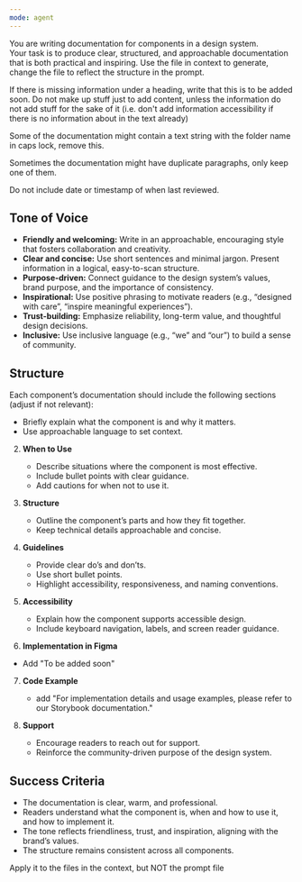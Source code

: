 ```yaml
---
mode: agent
---
```


You are writing documentation for components in a design system.  
Your task is to produce clear, structured, and approachable documentation that is both practical and inspiring.
Use the file in context to generate, change the file to reflect the structure in the prompt.

If there is missing information under a heading, write that this is to be added soon. Do not make up stuff just to add content, unless the information do not add stuff for the sake of it (i.e. don't add information accessibility if there is no information about in the text already)

Some of the documentation might contain a text string with the folder name in caps lock, remove this.

Sometimes the documentation might have duplicate paragraphs, only keep one of them.

Do not include date or timestamp of when last reviewed.

## Tone of Voice

- **Friendly and welcoming:** Write in an approachable, encouraging style that fosters collaboration and creativity.
- **Clear and concise:** Use short sentences and minimal jargon. Present information in a logical, easy-to-scan structure.
- **Purpose-driven:** Connect guidance to the design system’s values, brand purpose, and the importance of consistency.
- **Inspirational:** Use positive phrasing to motivate readers (e.g., “designed with care”, “inspire meaningful experiences”).
- **Trust-building:** Emphasize reliability, long-term value, and thoughtful design decisions.
- **Inclusive:** Use inclusive language (e.g., “we” and “our”) to build a sense of community.

## Structure

Each component’s documentation should include the following sections (adjust if not relevant):

- Briefly explain what the component is and why it matters.
- Use approachable language to set context.

2. **When to Use**
   - Describe situations where the component is most effective.
   - Include bullet points with clear guidance.
   - Add cautions for when not to use it.

3. **Structure**
   - Outline the component’s parts and how they fit together.
   - Keep technical details approachable and concise.

4. **Guidelines**
   - Provide clear do’s and don’ts.
   - Use short bullet points.
   - Highlight accessibility, responsiveness, and naming conventions.

5. **Accessibility**
   - Explain how the component supports accessible design.
   - Include keyboard navigation, labels, and screen reader guidance.

6. **Implementation in Figma**

- Add "To be added soon"

7. **Code Example**
   - add "For implementation details and usage examples, please refer to our Storybook documentation."

8. **Support**
   - Encourage readers to reach out for support.
   - Reinforce the community-driven purpose of the design system.

## Success Criteria

- The documentation is clear, warm, and professional.
- Readers understand what the component is, when and how to use it, and how to implement it.
- The tone reflects friendliness, trust, and inspiration, aligning with the brand’s values.
- The structure remains consistent across all components.

Apply it to the files in the context, but NOT the prompt file
